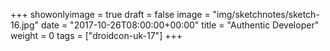 +++
showonlyimage = true
draft = false
image = "img/sketchnotes/sketch-16.jpg"
date = "2017-10-26T08:00:00+00:00"
title = "Authentic Developer"
weight = 0
tags = ["droidcon-uk-17"]
+++

